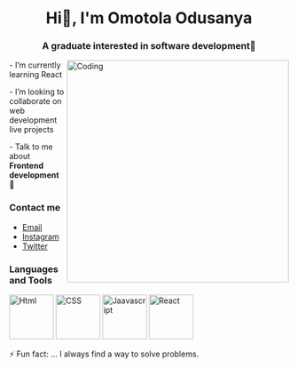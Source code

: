   <h1 align='center' > Hi👋,  I'm Omotola Odusanya </h1>
 
 <h3 align='center' > A graduate interested in software development👀 </h3>

<img align='right' alt='Coding' width='400' height='400' src='https://c.tenor.com/GfSX-u7VGM4AAAAC/coding.gif'>
  
  <p> - I’m currently learning React </p>
 
   <p>- I’m looking to collaborate on web development live projects </p>

   <p>- Talk to me about  <b>Frontend development</b> 💬 </p>

   <h3> Contact me </h3>
        <ul>
            <li><a href="mailto:tola@gmail.com">Email</a></li>
            <li><a href="https://www.instagram.com/itstolexy">Instagram</a></li>
            <li><a href="https://twitter.com/itstolexy"> Twitter</a></li>
        </ul>
 <h3>Languages and Tools</h3>
<p>
   <img src='https://i1.wp.com/www.freeiconspng.com/uploads/w3c-html5-logo-0.png' width="80" height="80" alt="Html">
   <img src='https://static.javatpoint.com/csspages/images/css-tutorial.png'
     width="80" height="80" alt="CSS">
    <img src='https://www.britefish.net/wp-content/uploads/2019/06/logo-javascript-2.png'
     width="80" height="80" alt="Jaavascript">
    <img src='https://cdn.iconscout.com/icon/free/png-512/free-react-1-282599.png?f=webp&w=512'
     width="80" height="80" alt="React">
</p>

            

⚡ Fun fact: ... I always find a way to solve problems.

<!---
Tolexy001/Tolexy001 is a ✨ special ✨ repository because its `README.md` (this file) appears on your GitHub profile.
You can click the Preview link to take a look at your changes.
--->
